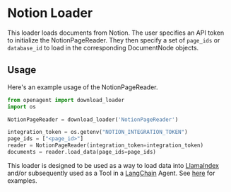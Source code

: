 # Notion Loader

This loader loads documents from Notion. The user specifies an API token to initialize
the NotionPageReader. They then specify a set of `page_ids` or `database_id` to load in
the corresponding DocumentNode objects.

## Usage

Here's an example usage of the NotionPageReader.

```python
from openagent import download_loader
import os

NotionPageReader = download_loader('NotionPageReader')

integration_token = os.getenv("NOTION_INTEGRATION_TOKEN")
page_ids = ["<page_id>"]
reader = NotionPageReader(integration_token=integration_token)
documents = reader.load_data(page_ids=page_ids)

```

This loader is designed to be used as a way to load data into [LlamaIndex](https://github.com/jerryjliu/gpt_index/tree/main/gpt_index) and/or subsequently used as a Tool in a [LangChain](https://github.com/hwchase17/langchain) Agent. See [here](https://github.com/emptycrown/llama-hub/tree/main) for examples.
